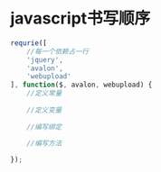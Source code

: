 # javascript书写顺序

```javascript
requrie([
    //每一个依赖占一行
    'jquery',
    'avalon',
    'webupload'
], function($, avalon, webupload) {
    //定义常量
    
    //定义变量
    
    //编写绑定
    
    //编写方法

});

```
